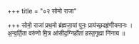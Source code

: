 +++
title = "०२ सोमो राजा"

+++
सोमो॒ राजा॑ प्रथ॒मो ब्र॑ह्मजा॒यां पुनः॒ प्राय॑च्छ॒दहृ॑णीयमानः ।  
अ॒न्व॒र्ति॒ता वरु॑णो मि॒त्र आ॑सीद॒ग्निर्होता॑ हस्त॒गृह्या नि॑नाय ॥